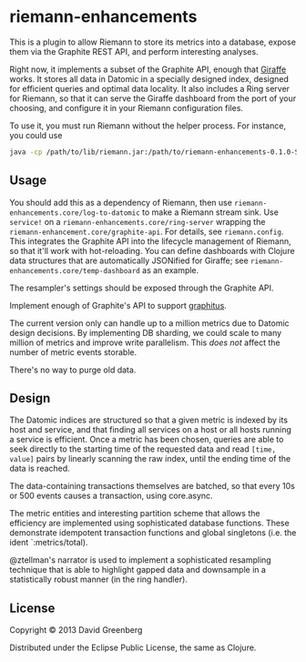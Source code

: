 # riemann-enhancements

This is a plugin to allow Riemann to store its metrics into a database, expose them via the Graphite REST API, and perform interesting analyses.

Right now, it implements a subset of the Graphite API, enough that [Giraffe](https://github.com/kenhub/giraffe) works. It stores all data in Datomic in a specially designed index, designed for efficient queries and optimal data locality. It also includes a Ring server for Riemann, so that it can serve the Giraffe dashboard from the port of your choosing, and configure it in your Riemann configuration files.

To use it, you must run Riemann without the helper process. For instance, you could use

```bash
java -cp /path/to/lib/riemann.jar:/path/to/riemann-enhancements-0.1.0-SNAPSHOT-standalone.jar clojure.main -m riemann.bin /path/to/riemann.config
```

## Usage

You should add this as a dependency of Riemann, then use `riemann-enhancements.core/log-to-datomic` to make a Riemann stream sink. Use `service!` on a `riemann-enhancements.core/ring-server` wrapping the `riemann-enhancement.core/graphite-api`. For details, see `riemann.config`. This integrates the Graphite API into the lifecycle management of Riemann, so that it'll work with hot-reloading. You can define dashboards with Clojure data structures that are automatically JSONified for Giraffe; see `riemann-enhancements.core/temp-dashboard` as an example.

The resampler's settings should be exposed through the Graphite API.

Implement enough of Graphite's API to support [graphitus](https://github.com/erezmazor/graphitus).

The current version only can handle up to a million metrics due to Datomic design decisions. By implementing DB sharding, we could scale to many million of metrics and improve write parallelism. This *does not* affect the number of metric events storable.

There's no way to purge old data.

## Design

The Datomic indices are structured so that a given metric is indexed by its host and service, and that finding all services on a host or all hosts running a service is efficient. Once a metric has been chosen, queries are able to seek directly to the starting time of the requested data and read `[time, value]` pairs by linearly scanning the raw index, until the ending time of the data is reached.

The data-containing transactions themselves are batched, so that every 10s or 500 events causes a transaction, using core.async.

The metric entities and interesting partition scheme that allows the efficiency are implemented using sophisticated database functions. These demonstrate idempotent transaction functions and global singletons (i.e. the ident `:metrics/total).

@ztellman's narrator is used to implement a sophisticated resampling technique that is able to highlight gapped data and downsample in a statistically robust manner (in the ring handler).

## License

Copyright © 2013 David Greenberg

Distributed under the Eclipse Public License, the same as Clojure.
